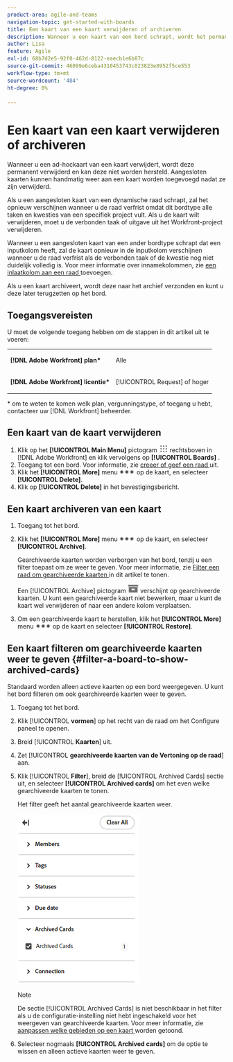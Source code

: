 ```yaml
---
product-area: agile-and-teams
navigation-topic: get-started-with-boards
title: Een kaart van een kaart verwijderen of archiveren
description: Wanneer u een kaart van een bord schrapt, wordt het permanent geschrapt en kan niet worden hersteld. Als u een kaart archiveert, wordt deze naar het archief verzonden en kunt u deze later terugzetten op het bord.
author: Lisa
feature: Agile
exl-id: 68b7d2e5-92f0-462d-8122-eaecb1e6b87c
source-git-commit: 46099e6ceba4310453743c023823e8952f5ce553
workflow-type: tm+mt
source-wordcount: '484'
ht-degree: 0%

---
```


# Een kaart van een kaart verwijderen of archiveren

Wanneer u een ad-hockaart van een kaart verwijdert, wordt deze permanent verwijderd en kan deze niet worden hersteld. Aangesloten kaarten kunnen handmatig weer aan een kaart worden toegevoegd nadat ze zijn verwijderd.

Als u een aangesloten kaart van een dynamische raad schrapt, zal het opnieuw verschijnen wanneer u de raad verfrist omdat dit bordtype alle taken en kwesties van een specifiek project vult. Als u de kaart wilt verwijderen, moet u de verbonden taak of uitgave uit het Workfront-project verwijderen.

Wanneer u een aangesloten kaart van een ander bordtype schrapt dat een inputkolom heeft, zal de kaart opnieuw in de inputkolom verschijnen wanneer u de raad verfrist als de verbonden taak of de kwestie nog niet duidelijk volledig is. Voor meer informatie over innamekolommen, zie [ een inlaatkolom aan een raad ](/help/quicksilver/agile/use-boards-agile-planning-tools/add-intake-column-to-board.md) toevoegen.

Als u een kaart archiveert, wordt deze naar het archief verzonden en kunt u deze later terugzetten op het bord.

## Toegangsvereisten

U moet de volgende toegang hebben om de stappen in dit artikel uit te voeren:

<table style="table-layout:auto"> 
 <col> 
 <col> 
 <tbody> 
  <tr> 
   <td role="rowheader"><strong>[!DNL Adobe Workfront] plan*</strong></td> 
   <td> <p>Alle</p> </td> 
  </tr> 
  <tr> 
   <td role="rowheader"><strong>[!DNL Adobe Workfront] licentie*</strong></td> 
   <td> <p>[!UICONTROL Request] of hoger</p> </td> 
  </tr> 
 </tbody> 
</table>

&#42; om te weten te komen welk plan, vergunningstype, of toegang u hebt, contacteer uw [!DNL Workfront] beheerder.

## Een kaart van de kaart verwijderen

1. Klik op het **[!UICONTROL Main Menu]** pictogram ![](assets/main-menu-icon.png) rechtsboven in [!DNL Adobe Workfront] en klik vervolgens op **[!UICONTROL Boards]** .
1. Toegang tot een bord. Voor informatie, zie [ creeer of geef een raad ](../../agile/get-started-with-boards/create-edit-board.md) uit.
1. Klik het **[!UICONTROL More]** menu ![ Meer menu ](assets/more-icon-spectrum.png) op de kaart, en selecteer **[!UICONTROL Delete]**.
1. Klik op **[!UICONTROL Delete]** in het bevestigingsbericht.

## Een kaart archiveren van een kaart

1. Toegang tot het bord.
1. Klik het **[!UICONTROL More]** menu ![ Meer menu ](assets/more-icon-spectrum.png) op de kaart, en selecteer **[!UICONTROL Archive]**.

   Gearchiveerde kaarten worden verborgen van het bord, tenzij u een filter toepast om ze weer te geven. Voor meer informatie, zie [ Filter een raad om gearchiveerde kaarten ](#filter-a-board-to-show-archived-cards) in dit artikel te tonen.

   Een [!UICONTROL Archive] pictogram ![ Archief ](assets/archive-icon-spectrum-25x20.png) verschijnt op gearchiveerde kaarten. U kunt een gearchiveerde kaart niet bewerken, maar u kunt de kaart wel verwijderen of naar een andere kolom verplaatsen.

1. Om een gearchiveerde kaart te herstellen, klik het **[!UICONTROL More]** menu ![ Meer menu ](assets/more-icon-spectrum.png) op de kaart en selecteer **[!UICONTROL Restore]**.

## Een kaart filteren om gearchiveerde kaarten weer te geven {#filter-a-board-to-show-archived-cards}

Standaard worden alleen actieve kaarten op een bord weergegeven. U kunt het bord filteren om ook gearchiveerde kaarten weer te geven.

1. Toegang tot het bord.
1. Klik [!UICONTROL **vormen**] op het recht van de raad om het Configure paneel te openen.
1. Breid [!UICONTROL **Kaarten**] uit.
1. Zet [!UICONTROL **gearchiveerde kaarten van de Vertoning op de raad**] aan.
1. Klik [!UICONTROL **Filter**], breid de [!UICONTROL Archived Cards] sectie uit, en selecteer **[!UICONTROL Archived cards]** om het even welke gearchiveerde kaarten te tonen.

   Het filter geeft het aantal gearchiveerde kaarten weer.

   ![ gearchiveerde kaarten van de Filter ](assets/filter-by-archived-cards.png)

   >[!NOTE]
   >
   >De sectie [!UICONTROL Archived Cards] is niet beschikbaar in het filter als u de configuratie-instelling niet hebt ingeschakeld voor het weergeven van gearchiveerde kaarten. Voor meer informatie, zie [ aanpassen welke gebieden op een kaart ](/help/quicksilver/agile/get-started-with-boards/customize-fields-on-card.md) worden getoond.

1. Selecteer nogmaals **[!UICONTROL Archived cards]** om de optie te wissen en alleen actieve kaarten weer te geven.
